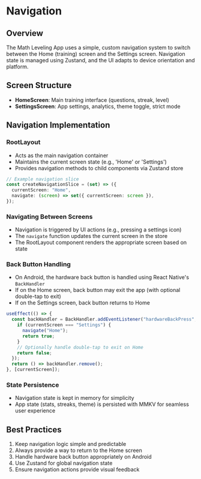 # Navigation

## Overview

The Math Leveling App uses a simple, custom navigation system to switch between the Home (training) screen and the Settings screen. Navigation state is managed using Zustand, and the UI adapts to device orientation and platform.

## Screen Structure

- **HomeScreen**: Main training interface (questions, streak, level)
- **SettingsScreen**: App settings, analytics, theme toggle, strict mode

## Navigation Implementation

### RootLayout

- Acts as the main navigation container
- Maintains the current screen state (e.g., 'Home' or 'Settings')
- Provides navigation methods to child components via Zustand store

```typescript
// Example navigation slice
const createNavigationSlice = (set) => ({
  currentScreen: "Home",
  navigate: (screen) => set({ currentScreen: screen }),
});
```

### Navigating Between Screens

- Navigation is triggered by UI actions (e.g., pressing a settings icon)
- The `navigate` function updates the current screen in the store
- The RootLayout component renders the appropriate screen based on state

### Back Button Handling

- On Android, the hardware back button is handled using React Native's `BackHandler`
- If on the Home screen, back button may exit the app (with optional double-tap to exit)
- If on the Settings screen, back button returns to Home

```typescript
useEffect(() => {
  const backHandler = BackHandler.addEventListener("hardwareBackPress", () => {
    if (currentScreen === "Settings") {
      navigate("Home");
      return true;
    }
    // Optionally handle double-tap to exit on Home
    return false;
  });
  return () => backHandler.remove();
}, [currentScreen]);
```

### State Persistence

- Navigation state is kept in memory for simplicity
- App state (stats, streaks, theme) is persisted with MMKV for seamless user experience

## Best Practices

1. Keep navigation logic simple and predictable
2. Always provide a way to return to the Home screen
3. Handle hardware back button appropriately on Android
4. Use Zustand for global navigation state
5. Ensure navigation actions provide visual feedback
